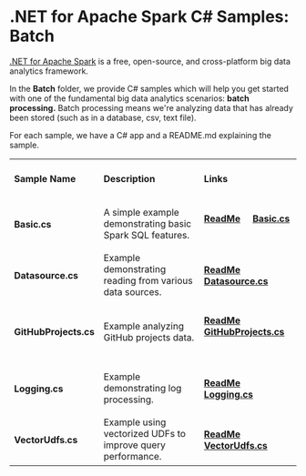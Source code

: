 # .NET for Apache Spark C# Samples: Batch

[.NET for Apache Spark](https://dot.net/spark) is a free, open-source, and cross-platform big data analytics framework.

In the **Batch** folder, we provide C# samples which will help you get started with one of the fundamental big data analytics scenarios:
**batch processing.** Batch processing means we're analyzing data that has already been stored (such as in a database, csv, text file).

For each sample, we have a C# app and a README.md explaining the sample.

<table>
 <tr>
   <td width="25%">
      <h4><b>Sample Name</b></h4>
  </td>
  <td>
      <h4 width="35%"><b>Description</b></h4>
  </td>
  <td>
      <h4><b>Links</b></h4>
  </td>
 </tr>
 <tr>
   <td width="25%">
      <h4>Basic.cs</h4>
  </td>
  <td width="35%">
  A simple example demonstrating basic Spark SQL features.
  </td>
    <td>
      <h4><a href="readmes/BasicReadme.md">ReadMe</a> &nbsp;&nbsp;&nbsp;
      <a href="Basic.cs">Basic.cs</a> &nbsp; &nbsp;</h4>
  </td>
 </tr>
  <tr>
   <td width="25%">
      <h4>Datasource.cs</h4>
  </td>
  <td width="35%">
  Example demonstrating reading from various data sources.
  </td>
    <td>
      <h4><a href="readmes/DatasourceReadme.md">ReadMe</a> &nbsp;&nbsp;&nbsp;
      <a href="Datasource.cs">Datasource.cs</a> &nbsp; &nbsp;</h4>
  </td>
 </tr>
 <tr>
   <td width="25%">
      <h4>GitHubProjects.cs</h4>
  </td>
  <td width="35%">
  Example analyzing GitHub projects data.
  </td>
    <td>
      <h4><a href="readmes/GitHubProjectsReadme.md">ReadMe</a> &nbsp;&nbsp;&nbsp;
      <a href="GitHubProjects.cs">GitHubProjects.cs</a> &nbsp; &nbsp;</h4>
  </td>
 </tr>
  <tr>
   <td width="25%">
      <h4>Logging.cs</h4>
  </td>
  <td width="35%">
  Example demonstrating log processing.
  </td>
    <td>
      <h4><a href="readmes/LoggingReadme.md">ReadMe</a> &nbsp;&nbsp;&nbsp;
      <a href="Logging.cs">Logging.cs</a> &nbsp; &nbsp;</h4>
  </td>
 </tr>
 <tr>
   <td width="25%">
      <h4>VectorUdfs.cs</h4>
  </td>
  <td width="35%">
  Example using vectorized UDFs to improve query performance.
  </td>
    <td>
      <h4><a href="readmes/VectorUdfsReadme.md">ReadMe</a> &nbsp;&nbsp;&nbsp;
      <a href="VectorUdfs.cs">VectorUdfs.cs</a> &nbsp; &nbsp;</h4>
  </td>
 </tr>
 </table>
